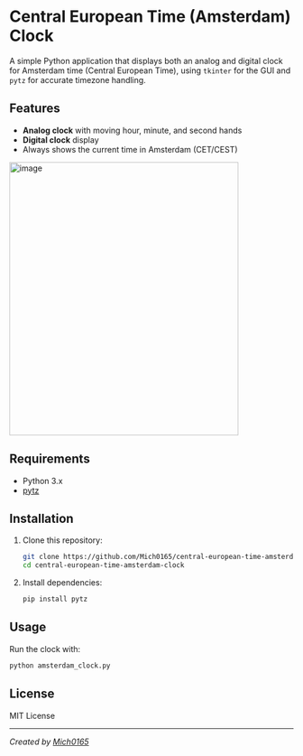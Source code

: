 # Central European Time (Amsterdam) Clock

A simple Python application that displays both an analog and digital clock for Amsterdam time (Central European Time), using `tkinter` for the GUI and `pytz` for accurate timezone handling.

## Features

- **Analog clock** with moving hour, minute, and second hands
- **Digital clock** display
- Always shows the current time in Amsterdam (CET/CEST)

<img width="406" height="484" alt="image" src="https://github.com/user-attachments/assets/3cb645d2-4455-4a4c-aa4b-595234883b87" />


## Requirements

- Python 3.x
- [pytz](https://pypi.org/project/pytz/)

## Installation

1. Clone this repository:
   ```sh
   git clone https://github.com/Mich0165/central-european-time-amsterdam-clock.git
   cd central-european-time-amsterdam-clock
   ```

2. Install dependencies:
   ```sh
   pip install pytz
   ```

## Usage

Run the clock with:
```sh
python amsterdam_clock.py
```

## License

MIT License

---

*Created by [Mich0165](https://github.com/Mich0165)* 
